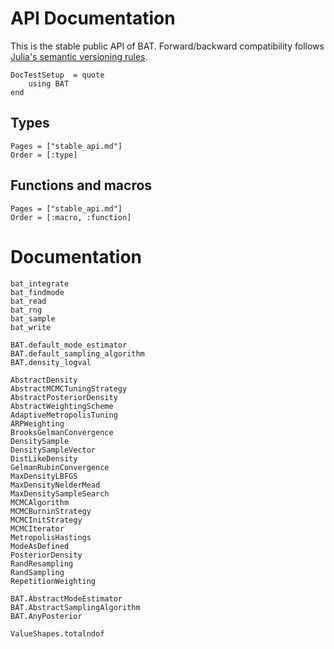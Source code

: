# API Documentation

This is the stable public API of BAT. Forward/backward compatibility follows
[Julia's semantic versioning rules](https://julialang.github.io/Pkg.jl/v1/compatibility/).


```@meta
DocTestSetup  = quote
    using BAT
end
```

## Types

```@index
Pages = ["stable_api.md"]
Order = [:type]
```

## Functions and macros

```@index
Pages = ["stable_api.md"]
Order = [:macro, :function]
```

# Documentation


```@docs
bat_integrate
bat_findmode
bat_read
bat_rng
bat_sample
bat_write

BAT.default_mode_estimator
BAT.default_sampling_algorithm
BAT.density_logval

AbstractDensity
AbstractMCMCTuningStrategy
AbstractPosteriorDensity
AbstractWeightingScheme
AdaptiveMetropolisTuning
ARPWeighting
BrooksGelmanConvergence
DensitySample
DensitySampleVector
DistLikeDensity
GelmanRubinConvergence
MaxDensityLBFGS
MaxDensityNelderMead
MaxDensitySampleSearch
MCMCAlgorithm
MCMCBurninStrategy
MCMCInitStrategy
MCMCIterator
MetropolisHastings
ModeAsDefined
PosteriorDensity
RandResampling
RandSampling
RepetitionWeighting

BAT.AbstractModeEstimator
BAT.AbstractSamplingAlgorithm
BAT.AnyPosterior

ValueShapes.totalndof
```
